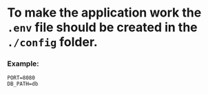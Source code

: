 # To make the application work the `.env` file should be created in the `./config` folder.

### Example:

```dotenv
PORT=8080
DB_PATH=db
```
